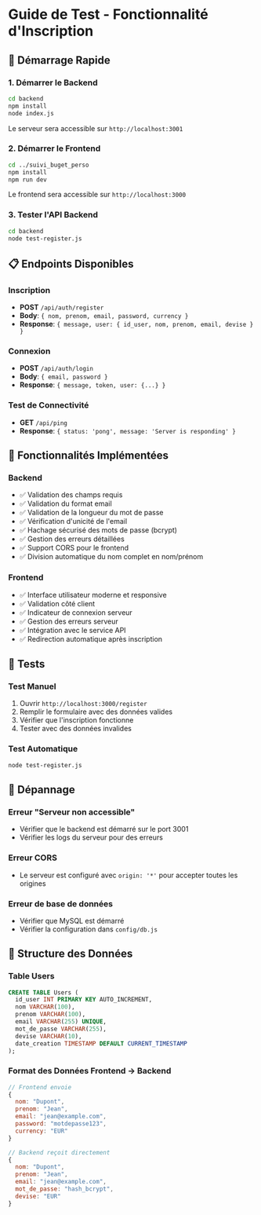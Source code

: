 # Guide de Test - Fonctionnalité d'Inscription

## 🚀 Démarrage Rapide

### 1. Démarrer le Backend
```bash
cd backend
npm install
node index.js
```
Le serveur sera accessible sur `http://localhost:3001`

### 2. Démarrer le Frontend
```bash
cd ../suivi_buget_perso
npm install
npm run dev
```
Le frontend sera accessible sur `http://localhost:3000`

### 3. Tester l'API Backend
```bash
cd backend
node test-register.js
```

## 📋 Endpoints Disponibles

### Inscription
- **POST** `/api/auth/register`
- **Body**: `{ nom, prenom, email, password, currency }`
- **Response**: `{ message, user: { id_user, nom, prenom, email, devise } }`

### Connexion
- **POST** `/api/auth/login`
- **Body**: `{ email, password }`
- **Response**: `{ message, token, user: {...} }`

### Test de Connectivité
- **GET** `/api/ping`
- **Response**: `{ status: 'pong', message: 'Server is responding' }`

## 🔧 Fonctionnalités Implémentées

### Backend
- ✅ Validation des champs requis
- ✅ Validation du format email
- ✅ Validation de la longueur du mot de passe
- ✅ Vérification d'unicité de l'email
- ✅ Hachage sécurisé des mots de passe (bcrypt)
- ✅ Gestion des erreurs détaillées
- ✅ Support CORS pour le frontend
- ✅ Division automatique du nom complet en nom/prénom

### Frontend
- ✅ Interface utilisateur moderne et responsive
- ✅ Validation côté client
- ✅ Indicateur de connexion serveur
- ✅ Gestion des erreurs serveur
- ✅ Intégration avec le service API
- ✅ Redirection automatique après inscription

## 🧪 Tests

### Test Manuel
1. Ouvrir `http://localhost:3000/register`
2. Remplir le formulaire avec des données valides
3. Vérifier que l'inscription fonctionne
4. Tester avec des données invalides

### Test Automatique
```bash
node test-register.js
```

## 🐛 Dépannage

### Erreur "Serveur non accessible"
- Vérifier que le backend est démarré sur le port 3001
- Vérifier les logs du serveur pour des erreurs

### Erreur CORS
- Le serveur est configuré avec `origin: '*'` pour accepter toutes les origines

### Erreur de base de données
- Vérifier que MySQL est démarré
- Vérifier la configuration dans `config/db.js`

## 📝 Structure des Données

### Table Users
```sql
CREATE TABLE Users (
  id_user INT PRIMARY KEY AUTO_INCREMENT,
  nom VARCHAR(100),
  prenom VARCHAR(100),
  email VARCHAR(255) UNIQUE,
  mot_de_passe VARCHAR(255),
  devise VARCHAR(10),
  date_creation TIMESTAMP DEFAULT CURRENT_TIMESTAMP
);
```

### Format des Données Frontend → Backend
```javascript
// Frontend envoie
{
  nom: "Dupont",
  prenom: "Jean",
  email: "jean@example.com", 
  password: "motdepasse123",
  currency: "EUR"
}

// Backend reçoit directement
{
  nom: "Dupont",
  prenom: "Jean", 
  email: "jean@example.com",
  mot_de_passe: "hash_bcrypt",
  devise: "EUR"
}
```
